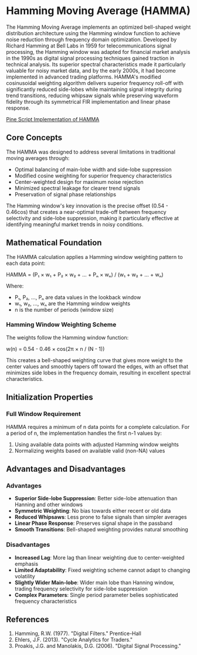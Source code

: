 # Hamming Moving Average (HAMMA)

The Hamming Moving Average implements an optimized bell-shaped weight distribution architecture using the Hamming window function to achieve noise reduction through frequency domain optimization. Developed by Richard Hamming at Bell Labs in 1959 for telecommunications signal processing, the Hamming window was adapted for financial market analysis in the 1990s as digital signal processing techniques gained traction in technical analysis. Its superior spectral characteristics made it particularly valuable for noisy market data, and by the early 2000s, it had become implemented in advanced trading platforms. HAMMA's modified cosinusoidal weighting algorithm delivers superior frequency roll-off with significantly reduced side-lobes while maintaining signal integrity during trend transitions, reducing whipsaw signals while preserving waveform fidelity through its symmetrical FIR implementation and linear phase response.

[Pine Script Implementation of HAMMA](https://github.com/mihakralj/pinescript/blob/main/indicators/trends_FIR/hamma.pine)

## Core Concepts

The HAMMA was designed to address several limitations in traditional moving averages through:

- Optimal balancing of main-lobe width and side-lobe suppression
- Modified cosine weighting for superior frequency characteristics
- Center-weighted design for maximum noise rejection
- Minimized spectral leakage for clearer trend signals
- Preservation of signal phase relationships

The Hamming window's key innovation is the precise offset (0.54 - 0.46cos) that creates a near-optimal trade-off between frequency selectivity and side-lobe suppression, making it particularly effective at identifying meaningful market trends in noisy conditions.

## Mathematical Foundation

The HAMMA calculation applies a Hamming window weighting pattern to each data point:

HAMMA = (P₁ × w₁ + P₂ × w₂ + ... + Pₙ × wₙ) / (w₁ + w₂ + ... + wₙ)

Where:

- P₁, P₂, ..., Pₙ are data values in the lookback window
- w₁, w₂, ..., wₙ are the Hamming window weights
- n is the number of periods (window size)

### Hamming Window Weighting Scheme

The weights follow the Hamming window function:

w(n) = 0.54 - 0.46 × cos(2π × n / (N - 1))

This creates a bell-shaped weighting curve that gives more weight to the center values and smoothly tapers off toward the edges, with an offset that minimizes side lobes in the frequency domain, resulting in excellent spectral characteristics.

## Initialization Properties

### Full Window Requirement

HAMMA requires a minimum of n data points for a complete calculation. For a period of n, the implementation handles the first n-1 values by:

1. Using available data points with adjusted Hamming window weights
2. Normalizing weights based on available valid (non-NA) values

## Advantages and Disadvantages

### Advantages

- **Superior Side-lobe Suppression**: Better side-lobe attenuation than Hanning and other windows
- **Symmetric Weighting**: No bias towards either recent or old data
- **Reduced Whipsaws**: Less prone to false signals than simpler averages
- **Linear Phase Response**: Preserves signal shape in the passband
- **Smooth Transitions**: Bell-shaped weighting provides natural smoothing

### Disadvantages

- **Increased Lag**: More lag than linear weighting due to center-weighted emphasis
- **Limited Adaptability**: Fixed weighting scheme cannot adapt to changing volatility
- **Slightly Wider Main-lobe**: Wider main lobe than Hanning window, trading frequency selectivity for side-lobe suppression
- **Complex Parameters**: Single period parameter belies sophisticated frequency characteristics

## References

1. Hamming, R.W. (1977). "Digital Filters." Prentice-Hall
2. Ehlers, J.F. (2013). "Cycle Analytics for Traders."
3. Proakis, J.G. and Manolakis, D.G. (2006). "Digital Signal Processing."
